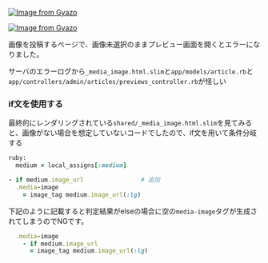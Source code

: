 
[![Image from Gyazo](https://i.gyazo.com/5812e7ab7a6a2997142829a29d99a90d.png)](https://gyazo.com/5812e7ab7a6a2997142829a29d99a90d)

[![Image from Gyazo](https://i.gyazo.com/2396422af4f0ddd6fb61bc7ec012a1b1.png)](https://gyazo.com/2396422af4f0ddd6fb61bc7ec012a1b1)


画像を投稿するページで、画像未選択のままプレビュー画面を開くとエラーになりました。

サーバのエラーログから`_media_image.html.slim`と`app/models/article.rb`と`app/controllers/admin/articles/previews_controller.rb`が怪しい


### if文を使用する
最終的にレンダリングされている`shared/_media_image.html.slim`を見てみると、画像がない場合を想定していないコードでしたので、if文を用いて条件分岐する

```ruby
ruby:
  medium = local_assigns[:medium]

- if medium.image_url                # 追加
  .media-image
    = image_tag medium.image_url(:lg)
```

下記のように記載すると判定結果がelseの場合に空の`media-image`タグが生成されてしまうのでNGです。

```ruby
  .media-image
    - if medium.image_url
      = image_tag medium.image_url(:lg)
```